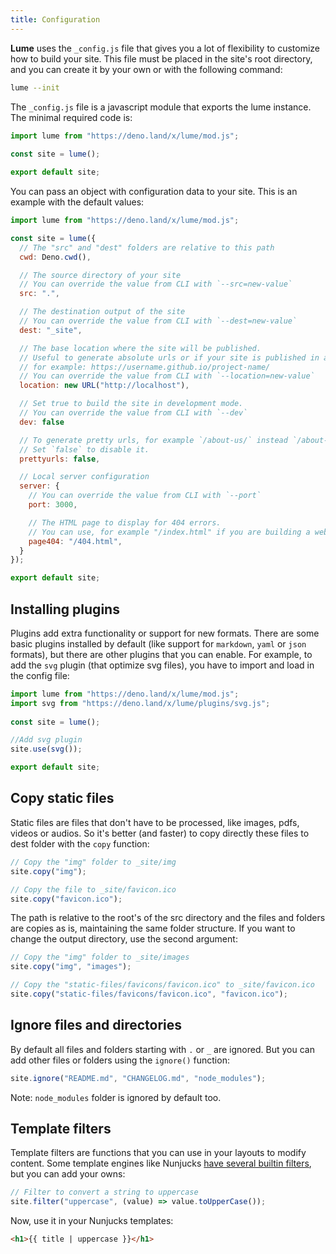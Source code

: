 ```yaml
---
title: Configuration
---
```


**Lume** uses the `_config.js` file that gives you a lot of flexibility to customize how to build your site. This file must be placed in the site's root directory, and you can create it by your own or with the following command:

```sh
lume --init
```

The `_config.js` file is a javascript module that exports the lume instance. The minimal required code is:

```js
import lume from "https://deno.land/x/lume/mod.js";
  
const site = lume();

export default site;
```

You can pass an object with configuration data to your site. This is an example with the default values:

```js
import lume from "https://deno.land/x/lume/mod.js";

const site = lume({
  // The "src" and "dest" folders are relative to this path
  cwd: Deno.cwd(),

  // The source directory of your site
  // You can override the value from CLI with `--src=new-value`
  src: ".",

  // The destination output of the site
  // You can override the value from CLI with `--dest=new-value`
  dest: "_site",

  // The base location where the site will be published.
  // Useful to generate absolute urls or if your site is published in a subfolder
  // for example: https://username.github.io/project-name/
  // You can override the value from CLI with `--location=new-value`
  location: new URL("http://localhost"),

  // Set true to build the site in development mode.
  // You can override the value from CLI with `--dev`
  dev: false

  // To generate pretty urls, for example `/about-us/` instead `/about-us.html`.
  // Set `false` to disable it.
  prettyurls: false,

  // Local server configuration
  server: {
    // You can override the value from CLI with `--port`
    port: 3000,

    // The HTML page to display for 404 errors.
    // You can use, for example "/index.html" if you are building a webapp with dynamic urls
    page404: "/404.html",
  }
});

export default site;
```

## Installing plugins

Plugins add extra functionality or support for new formats. There are some basic plugins installed by default (like support for `markdown`, `yaml` or `json` formats), but there are other plugins that you can enable. For example, to add the `svg` plugin (that optimize svg files), you have to import and load in the config file:

```js
import lume from "https://deno.land/x/lume/mod.js";
import svg from "https://deno.land/x/lume/plugins/svg.js";
  
const site = lume();

//Add svg plugin
site.use(svg());

export default site;
```

## Copy static files

Static files are files that don't have to be processed, like images, pdfs, videos or audios. So it's better (and faster) to copy directly these files to dest folder with the `copy` function:

```js
// Copy the "img" folder to _site/img
site.copy("img");

// Copy the file to _site/favicon.ico
site.copy("favicon.ico");
```

The path is relative to the root's of the src directory and the files and folders are copies as is, maintaining the same folder structure. If you want to change the output directory, use the second argument:

```js
// Copy the "img" folder to _site/images
site.copy("img", "images");

// Copy the "static-files/favicons/favicon.ico" to _site/favicon.ico
site.copy("static-files/favicons/favicon.ico", "favicon.ico");
```

## Ignore files and directories

By default all files and folders starting with `.` or `_` are ignored. But you can add other files or folders using the `ignore()` function:

```js
site.ignore("README.md", "CHANGELOG.md", "node_modules");
```

Note: `node_modules` folder is ignored by default too.

## Template filters

Template filters are functions that you can use in your layouts to modify content. Some template engines like Nunjucks [have several builtin filters](https://mozilla.github.io/nunjucks/templating.html#builtin-filters), but you can add your owns:

```js
// Filter to convert a string to uppercase
site.filter("uppercase", (value) => value.toUpperCase());
```

Now, use it in your Nunjucks templates:

```html
<h1>{{ title | uppercase }}</h1>
```
